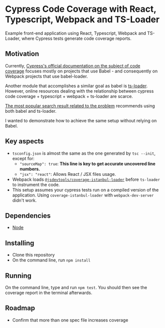 # Cypress Code Coverage with React, Typescript, Webpack and TS-Loader

Example front-end application using React, Typescript, Webpack and TS-Loader,
where Cypress tests generate code coverage reports.

## Motivation

Currently, [Cypress's official documentation on the subject of code coverage](https://docs.cypress.io/guides/tooling/code-coverage)
focuses mostly on projects that use Babel - and consequently on Webpack projects that use babel-loader.

Another module that accomplishes a similar goal as babel is [ts-loader](https://github.com/TypeStrong/ts-loader). However, online resources dealing with the relationship between cypress code coverage + typescript + webpack + ts-loader are scarce.

[The most popular search result related to the problem](https://dev.to/enitschorn/how-to-set-up-cypress-code-coverage-with-typescript-and-ts-loader-2ema) recommends using both babel and ts-loader.

I wanted to demonstrate how to achieve the same setup without relying on Babel.

## Key aspects

- `tsconfig.json` is almost the same as the one generated by `tsc --init`, except for:
  - `"sourceMap": true`: **This line is key to get accurate uncovered line numbers.**
  - `"jsx": "react"`: Allows React / JSX files usage.
- Webpack loads [`@jsdevtools/coverage-istanbul-loader`](https://www.npmjs.com/package/@jsdevtools/coverage-istanbul-loader) before `ts-loader` to instrument the code.
- This setup assumes your cypress tests run on a compiled version of the application. Using `coverage-istanbul-loader` with `webpack-dev-server` didn't work.

## Dependencies

- [Node](https://nodejs.org)

## Installing

- Clone this repository
- On the command line, run `npm install`

## Running

On the command line, type and run `npm test`.
You should then see the coverage report in the terminal afterwards.

## Roadmap

- Confirm that more than one spec file increases coverage
